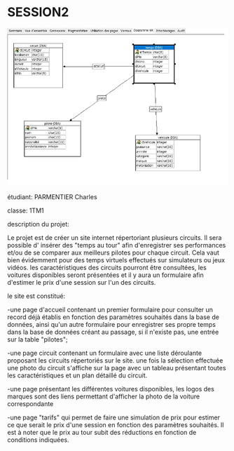 # SESSION2

<img src="frontend/img/tables.png">

étudiant: PARMENTIER Charles

classe: 1TM1

description du projet:

Le projet est de créer un site internet répertoriant plusieurs circuits. Il sera possible d' insérer des "temps au tour" afin d'enregistrer ses performances et/ou de se comparer aux meilleurs pilotes pour chaque circuit. Cela vaut bien évidemment pour des temps virtuels effectués sur simulateurs ou jeux vidéos. les caractéristiques des circuits pourront être consultées, les voitures disponibles seront présentées et il y aura un formulaire afin d'estimer le prix d'une session sur l'un des circuits.

le site est constitué:

-une page d'accueil contenant un premier formulaire pour consulter un record déjà établis en fonction des paramètres souhaités dans la base de données, ainsi qu'un autre formulaire pour enregistrer ses propre temps dans la base de données créant au passage, si il n'existe pas, une entrée sur la table "pilotes";

-une page circuit contenant un formulaire avec une liste déroulante proposant les circuits répertoriés sur le site. une fois la sélection effectuée une photo du circuit s'affiche sur la page avec un tableau présentant toutes les caractéristiques et un plan détaillé du circuit.

-une page présentant les différentes voitures disponibles, les logos des marques sont des liens permettant d'afficher la photo de la voiture correspondante

-une page "tarifs" qui permet de faire une simulation de prix pour estimer ce que serait le prix d'une session en fonction des paramètres souhaités. Il est à noter que le prix au tour subit des réductions en fonction de conditions indiquées.
